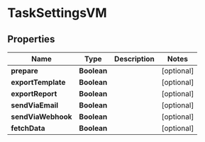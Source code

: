

# TaskSettingsVM


## Properties

Name | Type | Description | Notes
------------ | ------------- | ------------- | -------------
**prepare** | **Boolean** |  |  [optional]
**exportTemplate** | **Boolean** |  |  [optional]
**exportReport** | **Boolean** |  |  [optional]
**sendViaEmail** | **Boolean** |  |  [optional]
**sendViaWebhook** | **Boolean** |  |  [optional]
**fetchData** | **Boolean** |  |  [optional]



